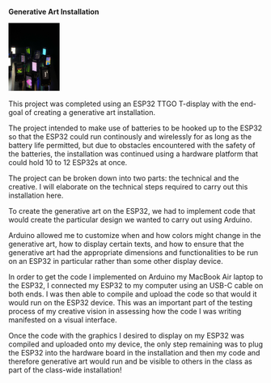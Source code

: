 <b>Generative Art Installation</b>

<div>
<img src=IMG_8489.jpeg style="width: 20%">
</div>

This project was completed using an ESP32 TTGO T-display with the end-goal of creating a generative art installation.

The project intended to make use of batteries to be hooked up to the ESP32 so that the ESP32 could run continously and wirelessly for as long as the battery life permitted, but due to obstacles encountered with the safety of the batteries, the installation was continued using a hardware platform that could hold 10 to 12 ESP32s at once.

The project can be broken down into two parts: the technical and the creative. I will elaborate on the technical steps required to carry out this installation here.

To create the generative art on the ESP32, we had to implement code that would create the particular design we wanted to carry out using Arduino. 

Arduino allowed me to customize when and how colors might change in the generative art, how to display certain texts, and how to ensure that the generative art had the appropriate dimensions and functionalities to be run on an ESP32 in particular rather than some other display device.

In order to get the code I implemented on Arduino my MacBook Air laptop to the ESP32, I connected my ESP32 to my computer using an USB-C cable on both ends. I was then able to compile and upload the code so that would it would run on the ESP32 device. This was an important part of the testing process of my creative vision in assessing how the code I was writing manifested on a visual interface.

Once the code with the graphics I desired to display on my ESP32 was compiled and uploaded onto my device, the only step remaining was to plug the ESP32 into the hardware board in the installation and then my code and therefore generative art would run and be visible to others in the class as part of the class-wide installation!


